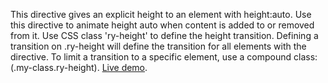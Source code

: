 This directive gives an explicit height to an element with height:auto.
Use this directive to animate height auto when content is added to or removed from it.
Use CSS class 'ry-height' to define the height transition.
Defining a transition on .ry-height will define the transition for all elements with the directive.
To limit a transition to a specific element, use a compound class: (.my-class.ry-height).
[Live demo](//gomoto.github.io/ry-height).
